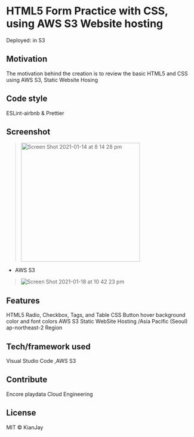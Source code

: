 <h1>HTML5 Form Practice with CSS, using AWS S3 Website hosting</h1>

Deployed: in S3


<h2> Motivation</h2>
The motivation behind the creation is to review the basic HTML5 and CSS using AWS S3, Static Website Hosing

<h2>Code style</h2>
ESLint-airbnb & Prettier

Screenshot
-------------
<div>

><img width="318" alt="Screen Shot 2021-01-14 at 8 14 28 pm" src="https://user-images.githubusercontent.com/54985943/104583935-20834b00-56a5-11eb-818f-5627fb33faaf.png">

- AWS S3
>![Screen Shot 2021-01-18 at 10 42 23 pm](https://user-images.githubusercontent.com/54985943/104922825-8db51a00-59de-11eb-94a6-9a2393410ff6.png)

</div>

<h2>Features </h2>
HTML5 Radio, Checkbox, Tags, and Table
CSS Button hover background color and font colors
AWS S3 Static WebSite Hosting /Asia Pacific (Seoul) ap-northeast-2 Region 
<h2>Tech/framework used</h2>
Visual Studio Code ,AWS S3

<h2>Contribute</h2>
Encore playdata Cloud Engineering

<h2>License</h2>
MIT © KianJay
